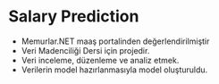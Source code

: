 # Salary Prediction
* Memurlar.NET maaş portalinden değerlendirilmiştir
* Veri Madenciliği Dersi için projedir.
* Veri inceleme, düzenleme ve analiz etmek.
* Verilerin model hazırlanmasıyla model oluşturuldu.
